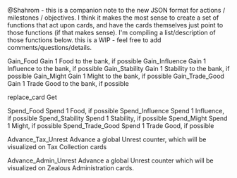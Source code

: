 @Shahrom - this is a companion note to the new JSON format for actions / milestones / objectives. I think it makes the most sense to create a set of functions that act upon cards, and have the cards themselves just point to those functions (if that makes sense). I'm compiling a list/description of those functions below. this is a WIP - feel free to add comments/questions/details.


Gain_Food
	Gain 1 Food to the bank, if possible
Gain_Influence
	 Gain 1 Influence to the bank, if possible
Gain_Stability
	 Gain 1 Stability to the bank, if possible
Gain_Might
	 Gain 1 Might to the bank, if possible
Gain_Trade_Good
	 Gain 1 Trade Good to the bank, if possible

replace_card
	 Get 

Spend_Food
	 Spend 1 Food, if possible
Spend_Influence
	 Spend 1 Influence, if possible
Spend_Stability
	 Spend 1 Stability, if possible
Spend_Might
	 Spend 1 Might, if possible
Spend_Trade_Good
	 Spend 1 Trade Good, if possible

Advance_Tax_Unrest
	 Advance a global Unrest counter, which will be visualized on Tax Collection cards

Advance_Admin_Unrest
	 Advance a global Unrest counter which will be visualized on Zealous Administration cards.


